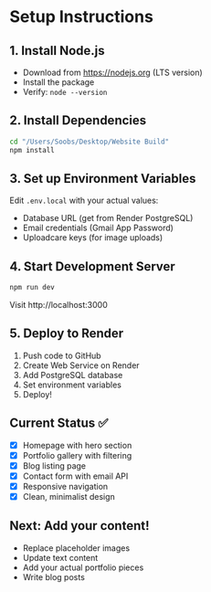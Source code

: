 # Setup Instructions

## 1. Install Node.js
- Download from https://nodejs.org (LTS version)
- Install the package
- Verify: `node --version`

## 2. Install Dependencies
```bash
cd "/Users/Soobs/Desktop/Website Build"
npm install
```

## 3. Set up Environment Variables
Edit `.env.local` with your actual values:
- Database URL (get from Render PostgreSQL)
- Email credentials (Gmail App Password)
- Uploadcare keys (for image uploads)

## 4. Start Development Server
```bash
npm run dev
```
Visit http://localhost:3000

## 5. Deploy to Render
1. Push code to GitHub
2. Create Web Service on Render
3. Add PostgreSQL database
4. Set environment variables
5. Deploy!

## Current Status ✅
- [x] Homepage with hero section
- [x] Portfolio gallery with filtering
- [x] Blog listing page
- [x] Contact form with email API
- [x] Responsive navigation
- [x] Clean, minimalist design

## Next: Add your content!
- Replace placeholder images
- Update text content
- Add your actual portfolio pieces
- Write blog posts

